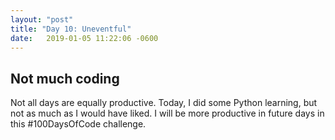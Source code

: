```yaml
---
layout: "post"
title: "Day 10: Uneventful"
date:   2019-01-05 11:22:06 -0600
---
```


## Not much coding

Not all days are equally productive. Today, I did some Python learning, but not as much as I would have liked. I will be more productive in future days in this #100DaysOfCode challenge.